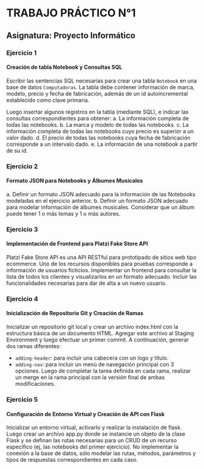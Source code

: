 # TRABAJO PRÁCTICO N°1
## Asignatura: Proyecto Informático

### Ejercicio 1
#### Creación de tabla Notebook y Consultas SQL
Escribir las sentencias SQL necesarias para crear una tabla `Notebook` en una base de datos `Computadoras`. La tabla debe contener información de marca, modelo, precio y fecha de fabricación, además de un id autoincremental establecido como clave primaria.

Luego insertar algunos registros en la tabla (mediante SQL), e indicar las consultas correspondientes para obtener:
a. La información completa de todas las notebooks.
b. La marca y modelo de todas las notebooks.
c. La información completa de todas las notebooks cuyo precio es superior a un valor dado.
d. El precio de todas las notebooks cuya fecha de fabricación corresponde a un intervalo dado.
e. La información de una notebook a partir de su id.

### Ejercicio 2
#### Formato JSON para Notebooks y Álbumes Musicales
a. Definir un formato JSON adecuado para la información de las Notebooks modeladas en el ejercicio anterior.
b. Definir un formato JSON adecuado para modelar información de álbumes musicales. Considerar que un álbum puede tener 1 o más temas y 1 o más autores.

### Ejercicio 3
#### Implementación de Frontend para Platzi Fake Store API
Platzi Fake Store API es una API RESTful para prototipado de sitios web tipo ecommerce. Uno de los recursos disponibles para pruebas corresponde a información de usuarios ficticios. Implementar un frontend para consultar la lista de todos los clientes y visualizarlos en un formato adecuado. Incluir las funcionalidades necesarias para dar de alta a un nuevo usuario.

### Ejercicio 4
#### Inicialización de Repositorio Git y Creación de Ramas
Inicializar un repositorio git local y crear un archivo index.html con la estructura básica de un documento HTML. Agregar este archivo al Staging Environment y luego efectuar un primer commit. A continuación, generar dos ramas diferentes:
- `adding-header`: para incluir una cabecera con un logo y título.
- `adding-nav`: para incluir un menú de navegación principal con 3 opciones. Luego de completar la tarea definida en cada rama, realizar un merge en la rama principal con la versión final de ambas modificaciones.

### Ejercicio 5
#### Configuración de Entorno Virtual y Creación de API con Flask
Inicializar un entorno virtual, activarlo y realizar la instalación de flask. Luego crear un archivo app.py donde se instancie un objeto de la clase Flask y se definan las rutas necesarias para un CRUD de un recurso específico (ej, las notebooks del primer ejercicio). No implementar la conexión a la base de datos, sólo modelar las rutas, métodos, parámetros y tipos de respuestas correspondientes en cada caso.
